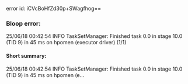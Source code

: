 error id: iCVcBoHfZd30p+SWagfhog==
### Bloop error:

25/06/18 00:42:54 INFO TaskSetManager: Finished task 0.0 in stage 10.0 (TID 9) in 45 ms on hpomen (executor driver) (1/1)
#### Short summary: 

25/06/18 00:42:54 INFO TaskSetManager: Finished task 0.0 in stage 10.0 (TID 9) in 45 ms on hpomen (e...